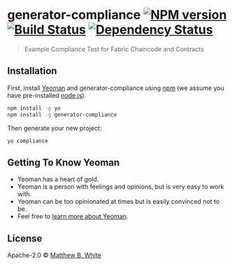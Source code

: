 # generator-compliance [![NPM version][npm-image]][npm-url] [![Build Status][travis-image]][travis-url] [![Dependency Status][daviddm-image]][daviddm-url]
> Example Compliance Test for Fabric Chaincode and Contracts

## Installation

First, install [Yeoman](http://yeoman.io) and generator-compliance using [npm](https://www.npmjs.com/) (we assume you have pre-installed [node.js](https://nodejs.org/)).

```bash
npm install -g yo
npm install -g generator-compliance
```

Then generate your new project:

```bash
yo compliance
```

## Getting To Know Yeoman

 * Yeoman has a heart of gold.
 * Yeoman is a person with feelings and opinions, but is very easy to work with.
 * Yeoman can be too opinionated at times but is easily convinced not to be.
 * Feel free to [learn more about Yeoman](http://yeoman.io/).

## License

Apache-2.0 © [Matthew B. White]()


[npm-image]: https://badge.fury.io/js/generator-compliance.svg
[npm-url]: https://npmjs.org/package/generator-compliance
[travis-image]: https://travis-ci.com/mbwhite/generator-compliance.svg?branch=master
[travis-url]: https://travis-ci.com/mbwhite/generator-compliance
[daviddm-image]: https://david-dm.org/mbwhite/generator-compliance.svg?theme=shields.io
[daviddm-url]: https://david-dm.org/mbwhite/generator-compliance
